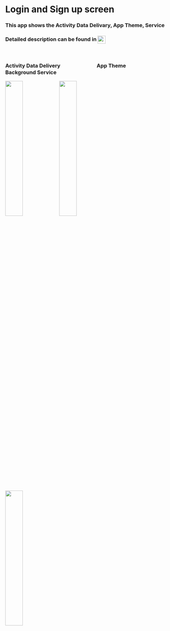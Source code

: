# Login and Sign up screen
<h3> This app shows the Activity Data Delivary, App Theme, Service </h3>
<h3> Detailed description can be found in  <a href="https://ordem.notion.site/41636d9604ea40398bbbc9c7fea14836"> <img height="25" align=absmiddle src="https://img.shields.io/badge/Notion-%23000000.svg?style=for-the-badge&logo=notion&logoColor=white" alt="ordem-yoo" /></a>
</h3>
<br>
<h3> Activity Data Delivery　　　　　　　App Theme　　　　　　　　　　　　Background Service</h3>
<div>
<img src="https://s3.us-west-2.amazonaws.com/secure.notion-static.com/344888cd-114e-4b53-a277-33d388981369/ezgif-2-27605a0533.gif?X-Amz-Algorithm=AWS4-HMAC-SHA256&X-Amz-Content-Sha256=UNSIGNED-PAYLOAD&X-Amz-Credential=AKIAT73L2G45EIPT3X45%2F20221004%2Fus-west-2%2Fs3%2Faws4_request&X-Amz-Date=20221004T144210Z&X-Amz-Expires=86400&X-Amz-Signature=7419f384581095b4983cf53428d5c7cc4d0cb13e8501f07c0959501bed8342cd&X-Amz-SignedHeaders=host&x-id=GetObject" width="33%">
<img src="https://s3.us-west-2.amazonaws.com/secure.notion-static.com/595d651a-9624-4099-aa6f-b17ea669a91a/ezgif-2-00b04c39bc.gif?X-Amz-Algorithm=AWS4-HMAC-SHA256&X-Amz-Content-Sha256=UNSIGNED-PAYLOAD&X-Amz-Credential=AKIAT73L2G45EIPT3X45%2F20221004%2Fus-west-2%2Fs3%2Faws4_request&X-Amz-Date=20221004T152505Z&X-Amz-Expires=86400&X-Amz-Signature=7284954575e6be8cb347e04ba348e46e1665684a1547c1effb8c16ccae95b243&X-Amz-SignedHeaders=host&response-content-disposition=filename%20%3D%22ezgif-2-00b04c39bc.gif%22&x-id=GetObject" width="33%">
<img src="https://s3.us-west-2.amazonaws.com/secure.notion-static.com/29ca8b76-a8a7-4f51-971c-2f532a9e9fe5/ezgif-2-c7c592ffb1.gif?X-Amz-Algorithm=AWS4-HMAC-SHA256&X-Amz-Content-Sha256=UNSIGNED-PAYLOAD&X-Amz-Credential=AKIAT73L2G45EIPT3X45%2F20221004%2Fus-west-2%2Fs3%2Faws4_request&X-Amz-Date=20221004T152629Z&X-Amz-Expires=86400&X-Amz-Signature=452fd80d235131d911dd6e01e586210f55f3c5a4a2ef5667411b2f238a8e732a&X-Amz-SignedHeaders=host&response-content-disposition=filename%20%3D%22ezgif-2-c7c592ffb1.gif%22&x-id=GetObject" width="33%">
</div>